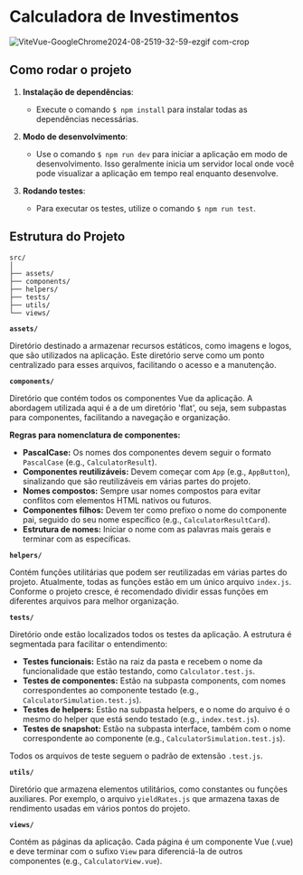 # Calculadora de Investimentos

![ViteVue-GoogleChrome2024-08-2519-32-59-ezgif com-crop](https://github.com/user-attachments/assets/0234a2e7-7a41-4311-bca5-e0b687c20ba1)

## Como rodar o projeto

1. **Instalação de dependências**:
   - Execute o comando `$ npm install` para instalar todas as dependências necessárias.

2. **Modo de desenvolvimento**:
   - Use o comando `$ npm run dev` para iniciar a aplicação em modo de desenvolvimento. Isso geralmente inicia um servidor local onde você pode visualizar a aplicação em tempo real enquanto desenvolve.

3. **Rodando testes**:
   - Para executar os testes, utilize o comando `$ npm run test`.

## Estrutura do Projeto

```plaintext
src/
│
├── assets/
├── components/
├── helpers/
├── tests/
├── utils/
└── views/
```
**`assets/`**

Diretório destinado a armazenar recursos estáticos, como imagens e logos, que são utilizados na aplicação. Este diretório serve como um ponto centralizado para esses arquivos, facilitando o acesso e a manutenção.

**`components/`**

Diretório que contém todos os componentes Vue da aplicação. A abordagem utilizada aqui é a de um diretório 'flat', ou seja, sem subpastas para componentes, facilitando a navegação e organização.

**Regras para nomenclatura de componentes:**

* **PascalCase:** Os nomes dos componentes devem seguir o formato `PascalCase` (e.g., `CalculatorResult`).
* **Componentes reutilizáveis:** Devem começar com `App` (e.g., `AppButton`), sinalizando que são reutilizáveis em várias partes do projeto.
* **Nomes compostos:** Sempre usar nomes compostos para evitar conflitos com elementos HTML nativos ou futuros.
* **Componentes filhos:** Devem ter como prefixo o nome do componente pai, seguido do seu nome específico (e.g., `CalculatorResultCard`).
* **Estrutura de nomes:** Iniciar o nome com as palavras mais gerais e terminar com as específicas.

**`helpers/`**

Contém funções utilitárias que podem ser reutilizadas em várias partes do projeto. Atualmente, todas as funções estão em um único arquivo `index.js`. Conforme o projeto cresce, é recomendado dividir essas funções em diferentes arquivos para melhor organização.

**`tests/`**

Diretório onde estão localizados todos os testes da aplicação. A estrutura é segmentada para facilitar o entendimento:

* **Testes funcionais:** Estão na raiz da pasta e recebem o nome da funcionalidade que estão testando, como `Calculator.test.js`.
* **Testes de componentes:** Estão na subpasta components, com nomes correspondentes ao componente testado (e.g., `CalculatorSimulation.test.js`).
* **Testes de helpers:** Estão na subpasta helpers, e o nome do arquivo é o mesmo do helper que está sendo testado (e.g., `index.test.js`).
* **Testes de snapshot:** Estão na subpasta interface, também com o nome correspondente ao componente (e.g., `CalculatorSimulation.test.js`).

Todos os arquivos de teste seguem o padrão de extensão `.test.js`.

**`utils/`**

Diretório que armazena elementos utilitários, como constantes ou funções auxiliares. Por exemplo, o arquivo `yieldRates.js` que armazena taxas de rendimento usadas em vários pontos do projeto.

**`views/`**

Contém as páginas da aplicação. Cada página é um componente Vue (.vue) e deve terminar com o sufixo `View` para diferenciá-la de outros componentes (e.g., `CalculatorView.vue`).
